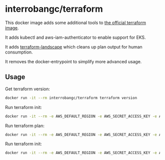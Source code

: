 # interrobangc/terraform

This docker image adds some additional tools to [the official terraform image](https://hub.docker.com/r/hashicorp/terraform/).

It adds kubectl and aws-iam-authenticator to enable support for EKS.

It adds [terraform-landscape](https://github.com/coinbase/terraform-landscape) which cleans up plan output for human consumption.

It removes the docker-entrypoint to simplify more advanced usage.

## Usage

Get terraform version:

```bash
docker run -it --rm interrobangc/terraform terraform version
```

Run terraform init:

```bash
docker run -it --rm -e AWS_DEFAULT_REGION -e AWS_SECRET_ACCESS_KEY -e AWS_ACCESS_KEY_ID -v $(pwd):/app -w /app interrobangc/terraform terraform init
```

Run terraform plan:

```bash
docker run -it --rm -e AWS_DEFAULT_REGION -e AWS_SECRET_ACCESS_KEY -e AWS_ACCESS_KEY_ID -v $(pwd):/app -w /app interrobangc/terraform bash -c "terraform plan | landscape"
```

Run terraform init:

```bash
docker run -it --rm -e AWS_DEFAULT_REGION -e AWS_SECRET_ACCESS_KEY -e AWS_ACCESS_KEY_ID -v $(pwd):/app -w /app interrobangc/terraform terraform apply
```
